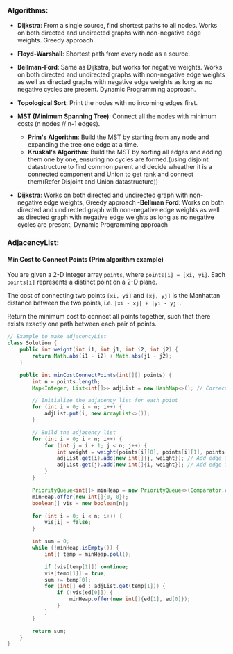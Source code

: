 ### Algorithms:

- **Dijkstra**: From a single source, find shortest paths to all nodes. Works on both directed and undirected graphs with non-negative edge weights. Greedy approach.
- **Floyd-Warshall**: Shortest path from every node as a source.
- **Bellman-Ford**: Same as Dijkstra, but works for negative weights. Works on both directed and undirected graphs with non-negative edge weights as well as directed graphs with negative edge weights as long as no negative cycles are present. Dynamic Programming approach.
- **Topological Sort**: Print the nodes with no incoming edges first.
- **MST (Minimum Spanning Tree)**: Connect all the nodes with minimum costs (n nodes // n-1 edges).
  - **Prim's Algorithm**: Build the MST by starting from any node and expanding the tree one edge at a time.
  - **Kruskal's Algorithm**: Build the MST by sorting all edges and adding them one by one, ensuring no cycles are formed.(using disjoint datastructure to find common parent and decide wheather it is a connected component and Union to get rank and connect them(Refer Disjoint and Union datastructure))

- **Dijkstra**: Works on both directed and undirected graph with non-negative edge weights, Greedy approach
-**Bellman Ford**: Works on both directed and undirected graph with non-negative edge weights as well as directed graph with negative edge weights as long as no negative cycles are present, Dynamic Programming approach
### AdjacencyList:

#### Min Cost to Connect Points (Prim algorithm example)

You are given a 2-D integer array `points`, where `points[i] = [xi, yi]`. Each `points[i]` represents a distinct point on a 2-D plane.

The cost of connecting two points `[xi, yi]` and `[xj, yj]` is the Manhattan distance between the two points, i.e. `|xi - xj| + |yi - yj|`.

Return the minimum cost to connect all points together, such that there exists exactly one path between each pair of points.

```java
// Example to make adjacencyList
class Solution {
    public int weight(int i1, int j1, int i2, int j2) {
        return Math.abs(i1 - i2) + Math.abs(j1 - j2);
    }

    public int minCostConnectPoints(int[][] points) {
        int n = points.length;
        Map<Integer, List<int[]>> adjList = new HashMap<>(); // Correct data structure

        // Initialize the adjacency list for each point
        for (int i = 0; i < n; i++) {
            adjList.put(i, new ArrayList<>());
        }

        // Build the adjacency list
        for (int i = 0; i < n; i++) {
            for (int j = i + 1; j < n; j++) {
                int weight = weight(points[i][0], points[i][1], points[j][0], points[j][1]);
                adjList.get(i).add(new int[]{j, weight}); // Add edge from i to j
                adjList.get(j).add(new int[]{i, weight}); // Add edge from j to i (undirected graph)
            }
        }

        PriorityQueue<int[]> minHeap = new PriorityQueue<>(Comparator.comparingInt(a -> a[0]));
        minHeap.offer(new int[]{0, 0});
        boolean[] vis = new boolean[n];

        for (int i = 0; i < n; i++) {
            vis[i] = false;
        }

        int sum = 0;
        while (!minHeap.isEmpty()) {
            int[] temp = minHeap.poll();

            if (vis[temp[1]]) continue;
            vis[temp[1]] = true;
            sum += temp[0];
            for (int[] ed : adjList.get(temp[1])) {
                if (!vis[ed[0]]) {
                    minHeap.offer(new int[]{ed[1], ed[0]});
                }
            }
        }

        return sum;
    }
}
```
